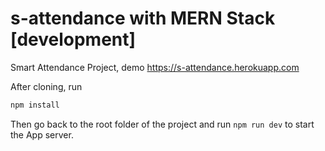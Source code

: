 # s-attendance with MERN Stack [development]
Smart Attendance Project, demo https://s-attendance.herokuapp.com

After cloning, run
```sh
npm install
```
Then go back to the root folder of the project and run `npm run dev` to start the App server.
